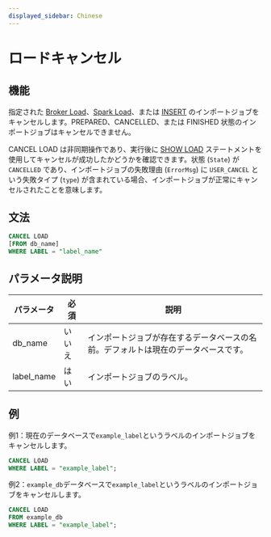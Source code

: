 ```yaml
---
displayed_sidebar: Chinese
---
```


# ロードキャンセル

## 機能

指定された [Broker Load](../data-manipulation/BROKER_LOAD.md)、[Spark Load](../data-manipulation/SPARK_LOAD.md)、または [INSERT](./INSERT.md) のインポートジョブをキャンセルします。PREPARED、CANCELLED、または FINISHED 状態のインポートジョブはキャンセルできません。

CANCEL LOAD は非同期操作であり、実行後に [SHOW LOAD](../data-manipulation/SHOW_LOAD.md) ステートメントを使用してキャンセルが成功したかどうかを確認できます。状態 (`State`) が `CANCELLED` であり、インポートジョブの失敗理由 (`ErrorMsg`) に `USER_CANCEL` という失敗タイプ (`type`) が含まれている場合、インポートジョブが正常にキャンセルされたことを意味します。

## 文法

```SQL
CANCEL LOAD
[FROM db_name]
WHERE LABEL = "label_name"
```

## パラメータ説明

| **パラメータ** | **必須** | **説明**                                       |
| -------------- | -------- | ---------------------------------------------- |
| db_name        | いいえ   | インポートジョブが存在するデータベースの名前。デフォルトは現在のデータベースです。 |
| label_name     | はい     | インポートジョブのラベル。                     |

## 例

例1：現在のデータベースで`example_label`というラベルのインポートジョブをキャンセルします。

```SQL
CANCEL LOAD
WHERE LABEL = "example_label";
```

例2：`example_db`データベースで`example_label`というラベルのインポートジョブをキャンセルします。

```SQL
CANCEL LOAD
FROM example_db
WHERE LABEL = "example_label";
```
